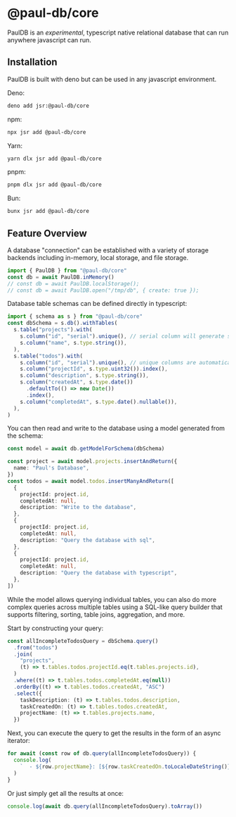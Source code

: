 # @paul-db/core

PaulDB is an _experimental_, typescript native relational database that can run
anywhere javascript can run.

## Installation

PaulDB is built with deno but can be used in any javascript environment.

Deno:

```bash
deno add jsr:@paul-db/core
```

npm:

```bash
npx jsr add @paul-db/core
```

Yarn:

```bash
yarn dlx jsr add @paul-db/core
```

pnpm:

```bash
pnpm dlx jsr add @paul-db/core
```

Bun:

```bash
bunx jsr add @paul-db/core
```

## Feature Overview

A database "connection" can be established with a variety of storage backends
including in-memory, local storage, and file storage.

```typescript
import { PaulDB } from "@paul-db/core"
const db = await PaulDB.inMemory()
// const db = await PaulDB.localStorage();
// const db = await PaulDB.open("/tmp/db", { create: true });
```

Database table schemas can be defined directly in typescript:

```typescript
import { schema as s } from "@paul-db/core"
const dbSchema = s.db().withTables(
  s.table("projects").with(
    s.column("id", "serial").unique(), // serial column will generate sequential ids for you.
    s.column("name", s.type.string()),
  ),
  s.table("todos").with(
    s.column("id", "serial").unique(), // unique columns are automatically indexed
    s.column("projectId", s.type.uint32()).index(),
    s.column("description", s.type.string()),
    s.column("createdAt", s.type.date())
      .defaultTo(() => new Date())
      .index(),
    s.column("completedAt", s.type.date().nullable()),
  ),
)
```

You can then read and write to the database using a model generated from the
schema:

```typescript ignore
const model = await db.getModelForSchema(dbSchema)

const project = await model.projects.insertAndReturn({
  name: "Paul's Database",
})
const todos = await model.todos.insertManyAndReturn([
  {
    projectId: project.id,
    completedAt: null,
    description: "Write to the database",
  },
  {
    projectId: project.id,
    completedAt: null,
    description: "Query the database with sql",
  },
  {
    projectId: project.id,
    completedAt: null,
    description: "Query the database with typescript",
  },
])
```

While the model allows querying individual tables, you can also do more complex
queries across multiple tables using a SQL-like query builder that supports
filtering, sorting, table joins, aggregation, and more.

Start by constructing your query:

```typescript ignore
const allIncompleteTodosQuery = dbSchema.query()
  .from("todos")
  .join(
    "projects",
    (t) => t.tables.todos.projectId.eq(t.tables.projects.id),
  )
  .where((t) => t.tables.todos.completedAt.eq(null))
  .orderBy((t) => t.tables.todos.createdAt, "ASC")
  .select({
    taskDescription: (t) => t.tables.todos.description,
    taskCreatedOn: (t) => t.tables.todos.createdAt,
    projectName: (t) => t.tables.projects.name,
  })
```

Next, you can execute the query to get the results in the form of an async
iterator:

```typescript ignore
for await (const row of db.query(allIncompleteTodosQuery)) {
  console.log(
    `  - ${row.projectName}: [${row.taskCreatedOn.toLocaleDateString()}] ${row.taskDescription}`,
  )
}
```

Or just simply get all the results at once:

```typescript ignore
console.log(await db.query(allIncompleteTodosQuery).toArray())
```
